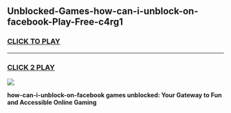 
## Unblocked-Games-how-can-i-unblock-on-facebook-Play-Free-c4rg1
<h3>
<a href="https://premium76.site?title=how-can-i-unblock-on-facebook&ref=21A">CLICK TO PLAY</a></h3>
<hr>

<h3>
<a href="https://premium76.site?title=how-can-i-unblock-on-facebook&ref=21A">CLICK 2 PLAY</a>
  
</h3>

<a href="https://premium76.site?title=how-can-i-unblock-on-facebook&ref=21A"><img src="https://clearcache.store/games.png"></a>


**how-can-i-unblock-on-facebook games unblocked: Your Gateway to Fun and Accessible Online Gaming**
